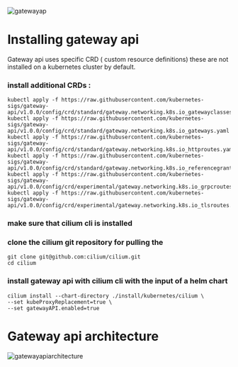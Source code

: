 ![gatewayap](https://gateway-api.sigs.k8s.io/images/logo/logo-text-horizontal.png)
# Installing gateway api

Gateway api uses specific CRD ( custom resource definitions) these are not installed on a kubernetes cluster by default.

### install additional CRDs :
```
kubectl apply -f https://raw.githubusercontent.com/kubernetes-sigs/gateway-api/v1.0.0/config/crd/standard/gateway.networking.k8s.io_gatewayclasses.yaml
kubectl apply -f https://raw.githubusercontent.com/kubernetes-sigs/gateway-api/v1.0.0/config/crd/standard/gateway.networking.k8s.io_gateways.yaml
kubectl apply -f https://raw.githubusercontent.com/kubernetes-sigs/gateway-api/v1.0.0/config/crd/standard/gateway.networking.k8s.io_httproutes.yaml
kubectl apply -f https://raw.githubusercontent.com/kubernetes-sigs/gateway-api/v1.0.0/config/crd/standard/gateway.networking.k8s.io_referencegrants.yaml
kubectl apply -f https://raw.githubusercontent.com/kubernetes-sigs/gateway-api/v1.0.0/config/crd/experimental/gateway.networking.k8s.io_grpcroutes.yaml
kubectl apply -f https://raw.githubusercontent.com/kubernetes-sigs/gateway-api/v1.0.0/config/crd/experimental/gateway.networking.k8s.io_tlsroutes.yaml
```

### make sure that cilium cli is installed
### clone the cilium git repository for pulling the 

```
git clone git@github.com:cilium/cilium.git
cd cilium
```
### install gateway api with cilium cli with the input of a helm chart  
```
cilium install --chart-directory ./install/kubernetes/cilium \
--set kubeProxyReplacement=true \
--set gatewayAPI.enabled=true
```


# Gateway api architecture

![gatewayapiarchitecture](https://gateway-api.sigs.k8s.io/images/resource-model.png)
